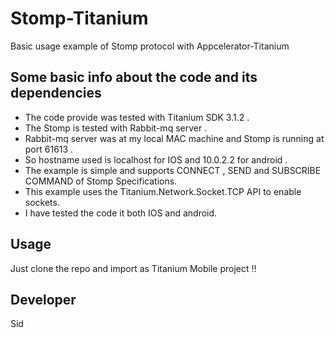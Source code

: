 Stomp-Titanium
==============

Basic usage example of Stomp protocol with Appcelerator-Titanium


Some basic info about the code and its dependencies 
-------------------------
* The code provide was tested with Titanium SDK 3.1.2 .
* The Stomp is tested with Rabbit-mq server .
* Rabbit-mq server was at my local MAC machine and Stomp is running at port 61613 .
* So hostname used is localhost for IOS and 10.0.2.2 for android .
* The example is simple and supports CONNECT , SEND and SUBSCRIBE COMMAND of Stomp Specifications.
* This example uses the Titanium.Network.Socket.TCP API to enable sockets.
* I have tested the code it both IOS and android.


Usage
-------------------------

Just clone the repo and import as Titanium Mobile project !!


Developer
-------------------------
Sid